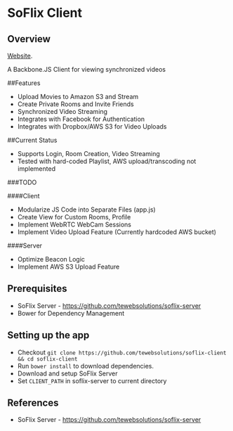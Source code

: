 # SoFlix Client

## Overview

[Website](http://tewebsolutions.github.io/soflix-client/ "Website").

A Backbone.JS Client for viewing synchronized videos

##Features

 * Upload Movies to Amazon S3 and Stream
 * Create Private Rooms and Invite Friends
 * Synchronized Video Streaming
 * Integrates with Facebook for Authentication
 * Integrates with Dropbox/AWS S3 for Video Uploads 


##Current Status

 * Supports Login, Room Creation, Video Streaming
 * Tested with hard-coded Playlist, AWS upload/transcoding not implemented
 
###TODO

####Client
 * Modularize JS Code into Separate Files (app.js)
 * Create View for Custom Rooms, Profile
 * Implement WebRTC WebCam Sessions
 * Implement Video Upload Feature (Currently hardcoded AWS bucket)


####Server
 * Optimize Beacon Logic
 * Implement AWS S3 Upload Feature

## Prerequisites

   * SoFlix Server - https://github.com/tewebsolutions/soflix-server
   * Bower for Dependency Management
   
## Setting up the app
   * Checkout `git clone https://github.com/tewebsolutions/soflix-client && cd soflix-client`
   * Run `bower install` to download dependencies.
   * Download and setup SoFlix Server
   * Set `CLIENT_PATH` in soflix-server to current directory


## References 
   * SoFlix Server - https://github.com/tewebsolutions/soflix-server
